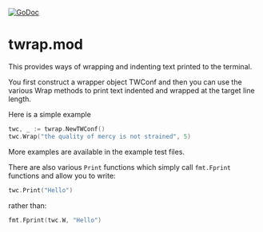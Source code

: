 [![GoDoc](https://godoc.org/github.com/nickwells/twrap.mod?status.png)](https://godoc.org/github.com/nickwells/twrap.mod)

# twrap.mod
This provides ways of wrapping and indenting text printed to the terminal.

You first construct a wrapper object TWConf and then you can use the various
Wrap methods to print text indented and wrapped at the target line length.

Here is a simple example

```go
twc, _ := twrap.NewTWConf()
twc.Wrap("the quality of mercy is not strained", 5)
```

More examples are available in the example test files.

There are also various `Print` functions which simply call `fmt.Fprint` functions and allow you to write:

```go
twc.Print("Hello")
```

rather than:

```go
fmt.Fprint(twc.W, "Hello")
```
